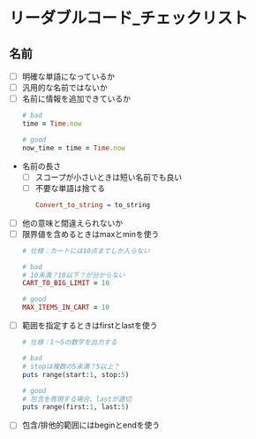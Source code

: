 # リーダブルコード_チェックリスト
## 名前
- [ ] 明確な単語になっているか
- [ ] 汎用的な名前ではないか
- [ ] 名前に情報を追加できているか
    ```ruby
    # bad 
    time = Time.now
    
    # good
    now_time = time = Time.now
    ```
- 名前の長さ
  - [ ] スコープが小さいときは短い名前でも良い
  - [ ] 不要な単語は捨てる
    ```ruby
    Convert_to_string ⇛ to_string
    ```
- [ ]  他の意味と間違えられないか
- [ ]  限界値を含めるときはmaxとminを使う
   ```ruby
   # 仕様：カートには10点までしか入らない
   
   # bad
   # 10未満？10以下？が分からない
   CART_TO_BIG_LIMIT = 10
   
   # good
   MAX_ITEMS_IN_CART = 10
   ```
- [ ]  範囲を指定するときはfirstとlastを使う
   ```ruby
   # 仕様：1〜5の数字を出力する
   
   # bad
   # stopは複数の5未満？5以上？
   puts range(start:1, stop:5)
   
   # good
   # 包含を表現する場合、lastが適切
   puts range(first:1, last:5)
   ```
- [ ]  包含/排他的範囲にはbeginとendを使う